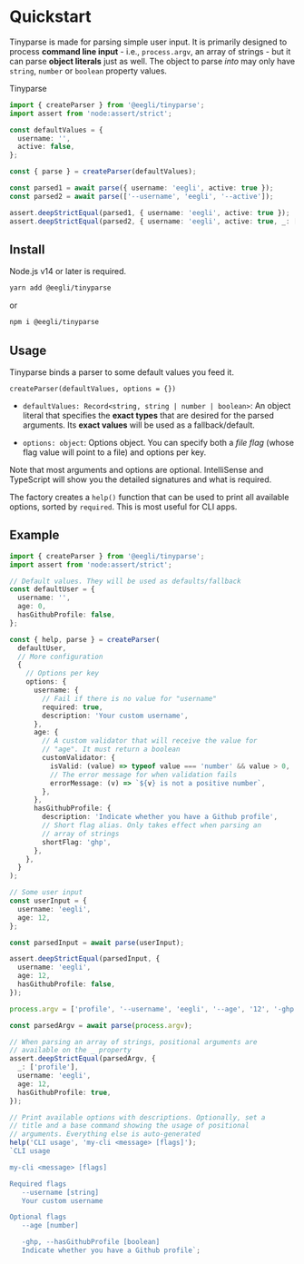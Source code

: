 # Quickstart

Tinyparse is made for parsing simple user input. It is primarily designed to process **command line input** - i.e., `process.argv`, an array of strings - but it can parse **object literals** just as well. The object to parse _into_ may only have `string`, `number` or `boolean` property values.

Tinyparse

```ts
import { createParser } from '@eegli/tinyparse';
import assert from 'node:assert/strict';

const defaultValues = {
  username: '',
  active: false,
};

const { parse } = createParser(defaultValues);

const parsed1 = await parse({ username: 'eegli', active: true });
const parsed2 = await parse(['--username', 'eegli', '--active']);

assert.deepStrictEqual(parsed1, { username: 'eegli', active: true });
assert.deepStrictEqual(parsed2, { username: 'eegli', active: true, _: [] });
```

## Install

Node.js v14 or later is required.

```bash
yarn add @eegli/tinyparse
```

or

```bash
npm i @eegli/tinyparse
```

## Usage

Tinyparse binds a parser to some default values you feed it.

`createParser(defaultValues, options = {})`

- `defaultValues: Record<string, string | number | boolean>`: An object literal that specifies the **exact types** that are desired for the parsed arguments. Its **exact values** will be used as a fallback/default.

- `options: object`: Options object. You can specify both a _file flag_ (whose flag value will point to a file) and options per key.

Note that most arguments and options are optional. IntelliSense and
TypeScript will show you the detailed signatures and what is required.

The factory creates a `help()` function that can be used to print all available options, sorted by `required`. This is most useful for CLI apps.

## Example

```ts
import { createParser } from '@eegli/tinyparse';
import assert from 'node:assert/strict';

// Default values. They will be used as defaults/fallback
const defaultUser = {
  username: '',
  age: 0,
  hasGithubProfile: false,
};

const { help, parse } = createParser(
  defaultUser,
  // More configuration
  {
    // Options per key
    options: {
      username: {
        // Fail if there is no value for "username"
        required: true,
        description: 'Your custom username',
      },
      age: {
        // A custom validator that will receive the value for
        // "age". It must return a boolean
        customValidator: {
          isValid: (value) => typeof value === 'number' && value > 0,
          // The error message for when validation fails
          errorMessage: (v) => `${v} is not a positive number`,
        },
      },
      hasGithubProfile: {
        description: 'Indicate whether you have a Github profile',
        // Short flag alias. Only takes effect when parsing an
        // array of strings
        shortFlag: 'ghp',
      },
    },
  }
);

// Some user input
const userInput = {
  username: 'eegli',
  age: 12,
};

const parsedInput = await parse(userInput);

assert.deepStrictEqual(parsedInput, {
  username: 'eegli',
  age: 12,
  hasGithubProfile: false,
});

process.argv = ['profile', '--username', 'eegli', '--age', '12', '-ghp'];

const parsedArgv = await parse(process.argv);

// When parsing an array of strings, positional arguments are
// available on the _ property
assert.deepStrictEqual(parsedArgv, {
  _: ['profile'],
  username: 'eegli',
  age: 12,
  hasGithubProfile: true,
});

// Print available options with descriptions. Optionally, set a
// title and a base command showing the usage of positional
// arguments. Everything else is auto-generated
help('CLI usage', 'my-cli <message> [flags]');
`CLI usage

my-cli <message> [flags]

Required flags
   --username [string]
   Your custom username

Optional flags
   --age [number]

   -ghp, --hasGithubProfile [boolean]
   Indicate whether you have a Github profile`;
```
